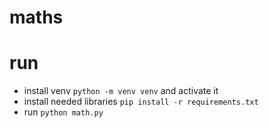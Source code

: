 # maths

# run
- install venv ```python -m venv venv``` and activate it
- install needed libraries ```pip install -r requirements.txt```
- run ```python math.py```
